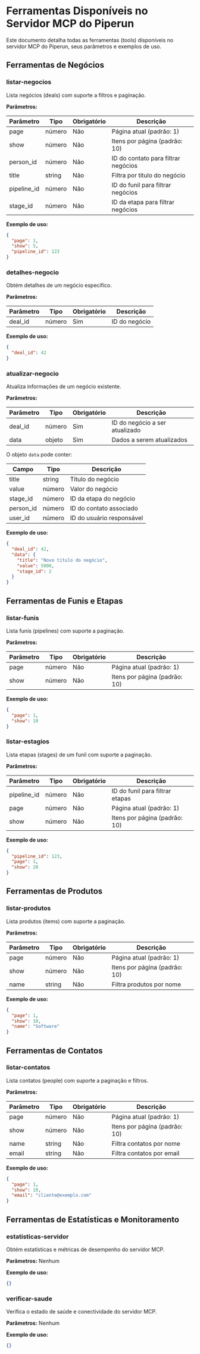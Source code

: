 # Ferramentas Disponíveis no Servidor MCP do Piperun

Este documento detalha todas as ferramentas (tools) disponíveis no servidor MCP do Piperun, seus parâmetros e exemplos de uso.

## Ferramentas de Negócios

### listar-negocios

Lista negócios (deals) com suporte a filtros e paginação.

**Parâmetros:**

| Parâmetro | Tipo | Obrigatório | Descrição |
|-----------|------|-------------|-----------|
| page | número | Não | Página atual (padrão: 1) |
| show | número | Não | Itens por página (padrão: 10) |
| person_id | número | Não | ID do contato para filtrar negócios |
| title | string | Não | Filtra por título do negócio |
| pipeline_id | número | Não | ID do funil para filtrar negócios |
| stage_id | número | Não | ID da etapa para filtrar negócios |

**Exemplo de uso:**

```json
{
  "page": 1,
  "show": 5,
  "pipeline_id": 123
}
```

### detalhes-negocio

Obtém detalhes de um negócio específico.

**Parâmetros:**

| Parâmetro | Tipo | Obrigatório | Descrição |
|-----------|------|-------------|-----------|
| deal_id | número | Sim | ID do negócio |

**Exemplo de uso:**

```json
{
  "deal_id": 42
}
```

### atualizar-negocio

Atualiza informações de um negócio existente.

**Parâmetros:**

| Parâmetro | Tipo | Obrigatório | Descrição |
|-----------|------|-------------|-----------|
| deal_id | número | Sim | ID do negócio a ser atualizado |
| data | objeto | Sim | Dados a serem atualizados |

O objeto `data` pode conter:

| Campo | Tipo | Descrição |
|-------|------|-----------|
| title | string | Título do negócio |
| value | número | Valor do negócio |
| stage_id | número | ID da etapa do negócio |
| person_id | número | ID do contato associado |
| user_id | número | ID do usuário responsável |

**Exemplo de uso:**

```json
{
  "deal_id": 42,
  "data": {
    "title": "Novo título do negócio",
    "value": 5000,
    "stage_id": 2
  }
}
```

## Ferramentas de Funis e Etapas

### listar-funis

Lista funis (pipelines) com suporte a paginação.

**Parâmetros:**

| Parâmetro | Tipo | Obrigatório | Descrição |
|-----------|------|-------------|-----------|
| page | número | Não | Página atual (padrão: 1) |
| show | número | Não | Itens por página (padrão: 10) |

**Exemplo de uso:**

```json
{
  "page": 1,
  "show": 10
}
```

### listar-estagios

Lista etapas (stages) de um funil com suporte a paginação.

**Parâmetros:**

| Parâmetro | Tipo | Obrigatório | Descrição |
|-----------|------|-------------|-----------|
| pipeline_id | número | Não | ID do funil para filtrar etapas |
| page | número | Não | Página atual (padrão: 1) |
| show | número | Não | Itens por página (padrão: 10) |

**Exemplo de uso:**

```json
{
  "pipeline_id": 123,
  "page": 1,
  "show": 20
}
```

## Ferramentas de Produtos

### listar-produtos

Lista produtos (items) com suporte a paginação.

**Parâmetros:**

| Parâmetro | Tipo | Obrigatório | Descrição |
|-----------|------|-------------|-----------|
| page | número | Não | Página atual (padrão: 1) |
| show | número | Não | Itens por página (padrão: 10) |
| name | string | Não | Filtra produtos por nome |

**Exemplo de uso:**

```json
{
  "page": 1,
  "show": 10,
  "name": "Software"
}
```

## Ferramentas de Contatos

### listar-contatos

Lista contatos (people) com suporte a paginação e filtros.

**Parâmetros:**

| Parâmetro | Tipo | Obrigatório | Descrição |
|-----------|------|-------------|-----------|
| page | número | Não | Página atual (padrão: 1) |
| show | número | Não | Itens por página (padrão: 10) |
| name | string | Não | Filtra contatos por nome |
| email | string | Não | Filtra contatos por email |

**Exemplo de uso:**

```json
{
  "page": 1,
  "show": 10,
  "email": "cliente@exemplo.com"
}
```

## Ferramentas de Estatísticas e Monitoramento

### estatisticas-servidor

Obtém estatísticas e métricas de desempenho do servidor MCP.

**Parâmetros:** Nenhum

**Exemplo de uso:**

```json
{}
```

### verificar-saude

Verifica o estado de saúde e conectividade do servidor MCP.

**Parâmetros:** Nenhum

**Exemplo de uso:**

```json
{}
```
